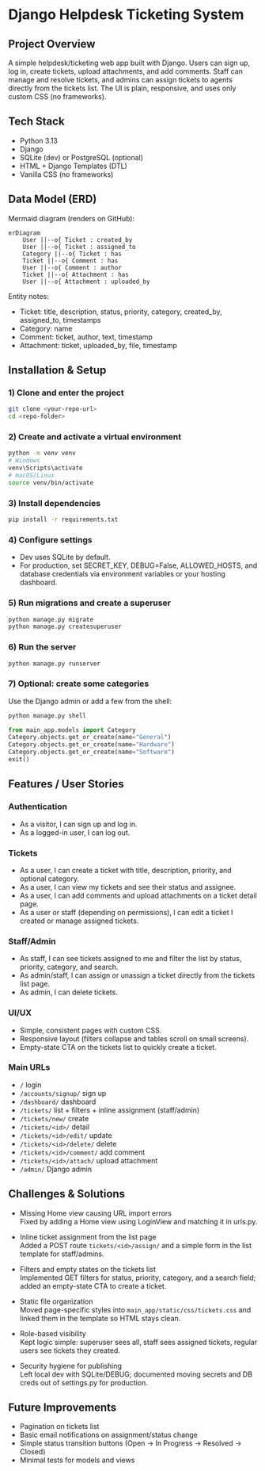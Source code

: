 # Django Helpdesk Ticketing System

## Project Overview
A simple helpdesk/ticketing web app built with Django. Users can sign up, log in, create tickets, upload attachments, and add comments. Staff can manage and resolve tickets, and admins can assign tickets to agents directly from the tickets list. The UI is plain, responsive, and uses only custom CSS (no frameworks).

## Tech Stack
- Python 3.13
- Django
- SQLite (dev) or PostgreSQL (optional)
- HTML + Django Templates (DTL)
- Vanilla CSS (no frameworks)

## Data Model (ERD)
Mermaid diagram (renders on GitHub):

```mermaid
erDiagram
    User ||--o{ Ticket : created_by
    User ||--o{ Ticket : assigned_to
    Category ||--o{ Ticket : has
    Ticket ||--o{ Comment : has
    User ||--o{ Comment : author
    Ticket ||--o{ Attachment : has
    User ||--o{ Attachment : uploaded_by
```

Entity notes:
- Ticket: title, description, status, priority, category, created_by, assigned_to, timestamps
- Category: name
- Comment: ticket, author, text, timestamp
- Attachment: ticket, uploaded_by, file, timestamp

## Installation & Setup

### 1) Clone and enter the project
```bash
git clone <your-repo-url>
cd <repo-folder>
```

### 2) Create and activate a virtual environment
```bash
python -m venv venv
# Windows
venv\Scripts\activate
# macOS/Linux
source venv/bin/activate
```

### 3) Install dependencies
```bash
pip install -r requirements.txt
```

### 4) Configure settings
- Dev uses SQLite by default.
- For production, set SECRET_KEY, DEBUG=False, ALLOWED_HOSTS, and database credentials via environment variables or your hosting dashboard.

### 5) Run migrations and create a superuser
```bash
python manage.py migrate
python manage.py createsuperuser
```

### 6) Run the server
```bash
python manage.py runserver
```

### 7) Optional: create some categories
Use the Django admin or add a few from the shell:
```bash
python manage.py shell
```
```python
from main_app.models import Category
Category.objects.get_or_create(name="General")
Category.objects.get_or_create(name="Hardware")
Category.objects.get_or_create(name="Software")
exit()
```

## Features / User Stories

### Authentication
- As a visitor, I can sign up and log in.
- As a logged-in user, I can log out.

### Tickets
- As a user, I can create a ticket with title, description, priority, and optional category.
- As a user, I can view my tickets and see their status and assignee.
- As a user, I can add comments and upload attachments on a ticket detail page.
- As a user or staff (depending on permissions), I can edit a ticket I created or manage assigned tickets.

### Staff/Admin
- As staff, I can see tickets assigned to me and filter the list by status, priority, category, and search.
- As admin/staff, I can assign or unassign a ticket directly from the tickets list page.
- As admin, I can delete tickets.

### UI/UX
- Simple, consistent pages with custom CSS.
- Responsive layout (filters collapse and tables scroll on small screens).
- Empty-state CTA on the tickets list to quickly create a ticket.

### Main URLs
- `/` login
- `/accounts/signup/` sign up
- `/dashboard/` dashboard
- `/tickets/` list + filters + inline assignment (staff/admin)
- `/tickets/new/` create
- `/tickets/<id>/` detail
- `/tickets/<id>/edit/` update
- `/tickets/<id>/delete/` delete
- `/tickets/<id>/comment/` add comment
- `/tickets/<id>/attach/` upload attachment
- `/admin/` Django admin

## Challenges & Solutions

- Missing Home view causing URL import errors  
  Fixed by adding a Home view using LoginView and matching it in urls.py.

- Inline ticket assignment from the list page  
  Added a POST route `tickets/<id>/assign/` and a simple form in the list template for staff/admins.

- Filters and empty states on the tickets list  
  Implemented GET filters for status, priority, category, and a search field; added an empty-state CTA to create a ticket.

- Static file organization  
  Moved page-specific styles into `main_app/static/css/tickets.css` and linked them in the template so HTML stays clean.

- Role-based visibility  
  Kept logic simple: superuser sees all, staff sees assigned tickets, regular users see tickets they created.

- Security hygiene for publishing  
  Left local dev with SQLite/DEBUG; documented moving secrets and DB creds out of settings.py for production.

## Future Improvements
- Pagination on tickets list
- Basic email notifications on assignment/status change
- Simple status transition buttons (Open → In Progress → Resolved → Closed)
- Minimal tests for models and views
